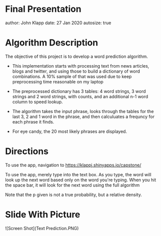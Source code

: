 Final Presentation
========================================================
author: John Klapp
date: 27 Jan 2020
autosize: true

Algorithm Description
========================================================

The objective of this project is to develop a word prediction algorithm. 

- This implementation starts with processing text from news articles, blogs and twitter, and using those to build a dictionary of word combinations. A 10% sample of that was used due to keep preprocessing time reasonable on my laptop

- The preprocessed dictionary has 3 tables: 4 word strings, 3 word strings and 2 word strings, with counts, and an additional n-1 word column to speed lookup. 

- The algorithm takes the input phrase, looks through the tables for the last 3, 2 and 1 word in the phrase, and then calculuates a frequncy  for each phrase it finds. 

- For eye candy, the 20 most likely phrases are displayed. 

Directions
========================================================

To use the app, navigation to 
<https://klappj.shinyapps.io/capstone/>

To use the app, merely type into the text box. As you type, the word will look up the next word based only on the word you're typing. When you hit the space bar, it will look for the next word using the full algorithm

Note that the p given is not a true probability, but a relative density.

Slide With Picture
========================================================

![Screen Shot](Text Prediction.PNG)
```
